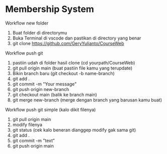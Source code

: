 # Membership System
Workflow new folder
1. Buat folder di directorymu
2. Buka Terminal di vscode dan pastikan di directory yang benar
3. git clone https://github.com/GeryYulianto/CourseWeb

Workflow push git
1. pastiin udah di folder hasil clone (cd yourpath/CourseWeb)
2. git pull origin main (buat pastiin file kamu yang terupdate)
3. Bikin branch baru (git checkout -b name-branch)
4. git add .
5. git commit -m "Your message"
6. git push origin new-branch
7. git checkout main (balik ke branch main)
8. git merge new-branch (merge dengan branch yang barusan kamu buat)

Workflow push git simple (kalo dikit filenya)
1. git pull origin main
2. modify filenya
3. git status (cek kalo beneran dianggep modify gak sama git)
4. git add .
5. git commit -m "text"
6. git push origin main
